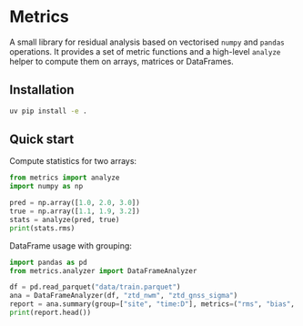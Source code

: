# Metrics

A small library for residual analysis based on vectorised `numpy` and
`pandas` operations.  It provides a set of metric functions and a
high-level `analyze` helper to compute them on arrays, matrices or
DataFrames.

## Installation

```bash
uv pip install -e .
```

## Quick start

Compute statistics for two arrays:

```python
from metrics import analyze
import numpy as np

pred = np.array([1.0, 2.0, 3.0])
true = np.array([1.1, 1.9, 3.2])
stats = analyze(pred, true)
print(stats.rms)
```

DataFrame usage with grouping:

```python
import pandas as pd
from metrics.analyzer import DataFrameAnalyzer

df = pd.read_parquet("data/train.parquet")
ana = DataFrameAnalyzer(df, "ztd_nwm", "ztd_gnss_sigma")
report = ana.summary(group=["site", "time:D"], metrics=("rms", "bias", "std"))
print(report.head())
```
